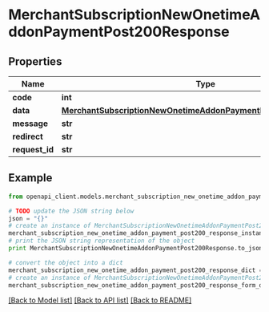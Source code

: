 # MerchantSubscriptionNewOnetimeAddonPaymentPost200Response


## Properties

Name | Type | Description | Notes
------------ | ------------- | ------------- | -------------
**code** | **int** |  | [optional] 
**data** | [**MerchantSubscriptionNewOnetimeAddonPaymentPost200ResponseData**](MerchantSubscriptionNewOnetimeAddonPaymentPost200ResponseData.md) |  | [optional] 
**message** | **str** |  | [optional] 
**redirect** | **str** |  | [optional] 
**request_id** | **str** |  | [optional] 

## Example

```python
from openapi_client.models.merchant_subscription_new_onetime_addon_payment_post200_response import MerchantSubscriptionNewOnetimeAddonPaymentPost200Response

# TODO update the JSON string below
json = "{}"
# create an instance of MerchantSubscriptionNewOnetimeAddonPaymentPost200Response from a JSON string
merchant_subscription_new_onetime_addon_payment_post200_response_instance = MerchantSubscriptionNewOnetimeAddonPaymentPost200Response.from_json(json)
# print the JSON string representation of the object
print MerchantSubscriptionNewOnetimeAddonPaymentPost200Response.to_json()

# convert the object into a dict
merchant_subscription_new_onetime_addon_payment_post200_response_dict = merchant_subscription_new_onetime_addon_payment_post200_response_instance.to_dict()
# create an instance of MerchantSubscriptionNewOnetimeAddonPaymentPost200Response from a dict
merchant_subscription_new_onetime_addon_payment_post200_response_form_dict = merchant_subscription_new_onetime_addon_payment_post200_response.from_dict(merchant_subscription_new_onetime_addon_payment_post200_response_dict)
```
[[Back to Model list]](../README.md#documentation-for-models) [[Back to API list]](../README.md#documentation-for-api-endpoints) [[Back to README]](../README.md)


